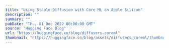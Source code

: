 ```yaml
---
title: "Using Stable Diffusion with Core ML on Apple Silicon"
description: ""
summary: ""
pubDate: "Thu, 01 Dec 2022 00:00:00 GMT"
source: "Hugging Face Blog"
url: "https://huggingface.co/blog/diffusers-coreml"
thumbnail: "https://huggingface.co/blog/assets/diffusers_coreml/thumbnail.png"
---
```


